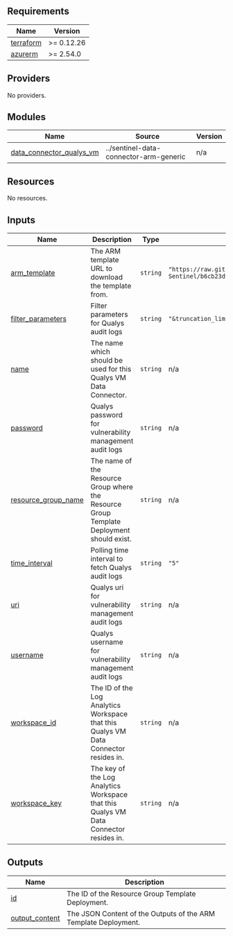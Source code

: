 <!-- BEGIN_TF_DOCS -->
## Requirements

| Name | Version |
|------|---------|
| <a name="requirement_terraform"></a> [terraform](#requirement\_terraform) | >= 0.12.26 |
| <a name="requirement_azurerm"></a> [azurerm](#requirement\_azurerm) | >= 2.54.0 |

## Providers

No providers.

## Modules

| Name | Source | Version |
|------|--------|---------|
| <a name="module_data_connector_qualys_vm"></a> [data\_connector\_qualys\_vm](#module\_data\_connector\_qualys\_vm) | ../sentinel-data-connector-arm-generic | n/a |

## Resources

No resources.

## Inputs

| Name | Description | Type | Default | Required |
|------|-------------|------|---------|:--------:|
| <a name="input_arm_template"></a> [arm\_template](#input\_arm\_template) | The ARM template URL to download the template from. | `string` | `"https://raw.githubusercontent.com/Azure/Azure-Sentinel/b6cb23d9ff4dfa7943d548bd464b2bb13d9e9637/DataConnectors/Qualys%20VM/azuredeploy_QualysVM_API_FunctionApp_V2.json"` | no |
| <a name="input_filter_parameters"></a> [filter\_parameters](#input\_filter\_parameters) | Filter parameters for Qualys audit logs | `string` | `"&truncation_limit=50"` | no |
| <a name="input_name"></a> [name](#input\_name) | The name which should be used for this Qualys VM Data Connector. | `string` | n/a | yes |
| <a name="input_password"></a> [password](#input\_password) | Qualys password for vulnerability management audit logs | `string` | n/a | yes |
| <a name="input_resource_group_name"></a> [resource\_group\_name](#input\_resource\_group\_name) | The name of the Resource Group where the Resource Group Template Deployment should exist. | `string` | n/a | yes |
| <a name="input_time_interval"></a> [time\_interval](#input\_time\_interval) | Polling time interval to fetch Qualys audit logs | `string` | `"5"` | no |
| <a name="input_uri"></a> [uri](#input\_uri) | Qualys uri for vulnerability management audit logs | `string` | n/a | yes |
| <a name="input_username"></a> [username](#input\_username) | Qualys username for vulnerability management audit logs | `string` | n/a | yes |
| <a name="input_workspace_id"></a> [workspace\_id](#input\_workspace\_id) | The ID of the Log Analytics Workspace that this Qualys VM Data Connector resides in. | `string` | n/a | yes |
| <a name="input_workspace_key"></a> [workspace\_key](#input\_workspace\_key) | The key of the Log Analytics Workspace that this Qualys VM Data Connector resides in. | `string` | n/a | yes |

## Outputs

| Name | Description |
|------|-------------|
| <a name="output_id"></a> [id](#output\_id) | The ID of the Resource Group Template Deployment. |
| <a name="output_output_content"></a> [output\_content](#output\_output\_content) | The JSON Content of the Outputs of the ARM Template Deployment. |
<!-- END_TF_DOCS -->
